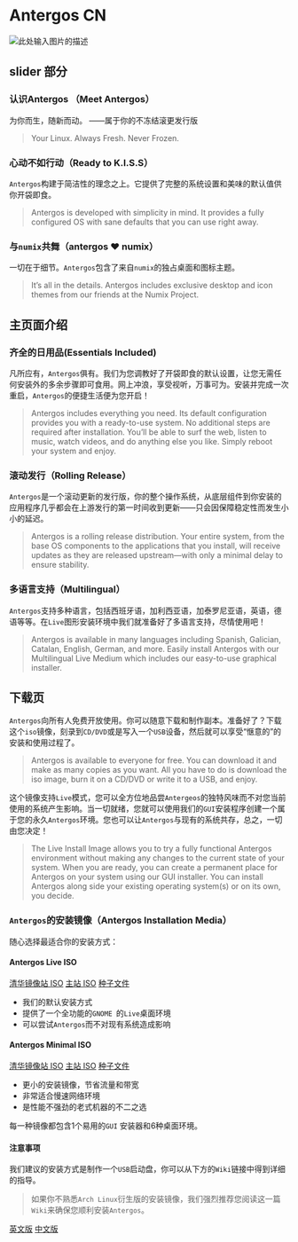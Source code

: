 # Antergos CN
![此处输入图片的描述][1]
## slider 部分

### 认识Antergos （Meet Antergos）
为你而生，随新而动。
——属于你的不冻结滚更发行版
>Your Linux. Always Fresh. Never Frozen.

### 心动不如行动（Ready to K.I.S.S）
`Antergos`构建于简洁性的理念之上。它提供了完整的系统设置和美味的默认值供你开袋即食。
>Antergos is developed with simplicity in mind. It provides a fully configured OS with sane defaults that you can use right away.

### 与`numix`共舞（antergos ❤ numix）
一切在于细节。`Antergos`包含了来自`numix`的独占桌面和图标主题。
>It’s all in the details. Antergos includes exclusive desktop and icon themes from our friends at the Numix Project.

## 主页面介绍
### 齐全的日用品(Essentials Included)
凡所应有，`Antergos`俱有。我们为您调教好了开袋即食的默认设置，让您无需任何安装外的多余步骤即可食用。网上冲浪，享受视听，万事可为。安装并完成一次重启，`Antergos`的便捷生活便为您开启！
>Antergos includes everything you need. Its default configuration provides you with a ready-to-use system. No additional steps are required after installation. You’ll be able to surf the web, listen to music, watch videos, and do anything else you like. Simply reboot your system and enjoy. 
### 滚动发行（Rolling Release）
`Antergos`是一个滚动更新的发行版，你的整个操作系统，从底层组件到你安装的应用程序几乎都会在上游发行的第一时间收到更新——只会因保障稳定性而发生小小的延迟。
>Antergos is a rolling release distribution. Your entire system, from the base OS components to the applications that you install, will receive updates as they are released upstream—with only a minimal delay to ensure stability. 
### 多语言支持（Multilingual）
`Antergos`支持多种语言，包括西班牙语，加利西亚语，加泰罗尼亚语，英语，德语等等。在`Live`图形安装环境中我们就准备好了多语言支持，尽情使用吧！
>Antergos is available in many languages including Spanish, Galician, Catalan, English, German, and more.
Easily install Antergos with our Multilingual Live Medium which includes our easy-to-use graphical installer. 

## 下载页
`Antergos`向所有人免费开放使用。你可以随意下载和制作副本。准备好了？下载这个`iso`镜像，刻录到`CD/DVD`或是写入一个`USB`设备，然后就可以享受“惬意的”的安装和使用过程了。
>Antergos is available to everyone for free. You can download it and make as many copies as you want. All you have to do is download the iso image, burn it on a CD/DVD or write it to a USB, and enjoy.

这个镜像支持`Live`模式，您可以全方位地品尝`Antergeos`的独特风味而不对您当前使用的系统产生影响。当一切就绪，您就可以使用我们的`GUI`安装程序创建一个属于您的永久`Antergos`环境。您也可以让`Antergos`与现有的系统共存，总之，一切由您决定！
>The Live Install Image allows you to try a fully functional Antergos environment without making any changes to the current state of your system. When you are ready, you can create a permanent place for Antergos on your system using our GUI installer. You can install Antergos along side your existing operating system(s) or on its own, you decide.

### `Antergos`的安装镜像（Antergos Installation Media）
随心选择最适合你的安装方式：

#### Antergos Live ISO
[清华镜像站 ISO](https://mirrors.tuna.tsinghua.edu.cn/antergos/iso/release/antergos-18.7-x86_64.iso)
[主站 ISO](https://antergos.com/download/antergos-live-iso/)
[种子文件](https://mirrors.tuna.tsinghua.edu.cn/antergos/iso/release/antergos-18.7-x86_64.iso.torrent)
 - 我们的默认安装方式
 - 提供了一个全功能的`GNOME `的`Live`桌面环境
 - 可以尝试`Antergos`而不对现有系统造成影响

#### Antergos Minimal ISO
[清华镜像站 ISO](https://mirrors.tuna.tsinghua.edu.cn/antergos/iso/release/antergos-minimal-18.7-x86_64.iso)
[主站 ISO](https://antergos.com/download/antergos-minimal-iso/)
[种子文件](https://mirrors.tuna.tsinghua.edu.cn/antergos/iso/release/antergos-minimal-18.7-x86_64.iso.torrent)
 - 更小的安装镜像，节省流量和带宽
 - 非常适合慢速网络环境
 - 是性能不强劲的老式机器的不二之选

每一种镜像都包含$1$个易用的`GUI` 安装器和$6$种桌面环境。

#### 注意事项
我们建议的安装方式是制作一个`USB`启动盘，你可以从下方的`Wiki`链接中得到详细的指导。
> 如果你不熟悉`Arch Linux`衍生版的安装镜像，我们强烈推荐您阅读这一篇`Wiki`来确保您顺利安装`Antergos`。

[英文版](https://antergos.com/wiki/article/create-a-working-live-usb/)
[中文版](https://github.com/SchrodingerZhu/AntergosCN/blob/master/LiveUSB.md)




  [1]: https://s1.ax1x.com/2018/07/31/PdoQ3t.png
